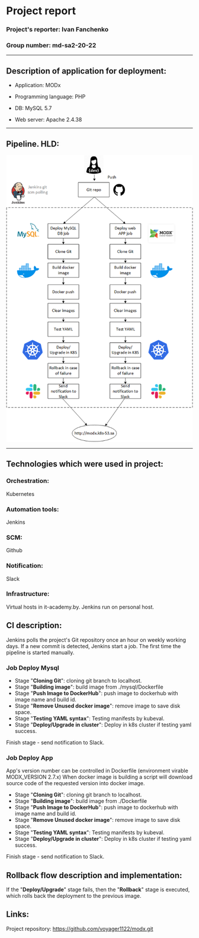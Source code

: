 # Project report

### Project's reporter: Ivan Fanchenko

### Group number: md-sa2-20-22

---

## Description of application for deployment:

- Application: MODx 

- Programming language: PHP

- DB: MySQL 5.7

- Web server: Apache  2.4.38

---

## Pipeline. HLD:

![](hld.png)

---

## Technologies which were used in project:

### Orchestration: 
Kubernetes

### Automation tools:
Jenkins

### SCM:
Github

### Notification:
Slack

### Infrastructure:
Virtual hosts in it-academy.by. Jenkins run on personal host.

## CI description:

Jenkins polls the project's Git repository once an hour on weekly working days. 
If a new commit is detected, Jenkins start a job. 
The first time the pipeline is started manually.

### Job Deploy Mysql
- Stage "**Cloning Git**": cloning git branch to localhost.
- Stage "**Building image**": build image from ./mysql/Dockerfile
- Stage "**Push Image to DockerHub**": push image to dockerhub with image name and build id.
- Stage "**Remove Unused docker image**": remove image to save disk space.
- Stage "**Testing YAML syntax**": Testing manifests by kubeval.
- Stage "**Deploy/Upgrade in cluster**": Deploy in k8s cluster if testing yaml success.

Finish stage - send notification to Slack.

### Job Deploy App

App's version number can  be controlled in Dockerfile (environment virable MODX_VERSION 2.7.x)
When docker image is building a script will download source code of the requested version into docker image.

- Stage "**Cloning Git**": cloning git branch to localhost.
- Stage "**Building image**": build image from ./Dockerfile
- Stage "**Push Image to DockerHub**": push image to dockerhub with image name and build id.
- Stage "**Remove Unused docker image**": remove image to save disk space.
- Stage "**Testing YAML syntax**": Testing manifests by kubeval.
- Stage "**Deploy/Upgrade in cluster**": Deploy in k8s cluster if testing yaml success.

Finish stage - send notification to Slack.

## Rollback flow description and implementation:

If the "**Deploy/Upgrade**" stage fails, then the "**Rollback**" stage is executed, which rolls back the deployment to the previous image.

## Links:

Project repository: https://github.com/voyager1122/modx.git